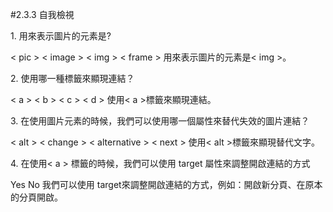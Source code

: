 #2.3.3 自我檢視


<quiz>
    <question multiple>
        <p>1. 用來表示圖片的元素是?</p>
        <answer>&lt; pic &gt;</answer>
        <answer>&lt; image &gt;</answer>
        <answer correct>&lt; img &gt;</answer>
        <answer>&lt; frame &gt;</answer>
        <explanation>用來表示圖片的元素是&lt; img &gt;。</explanation>
    </question>
    <question multiple>
        <p>2. 使用哪一種標籤來顯現連結？</p>
        <answer correct>&lt; a &gt;</answer>
        <answer>&lt; b &gt;</answer>
        <answer>&lt; c &gt;</answer>
        <answer>&lt; d &gt;</answer>
        <explanation>使用&lt; a &gt;標籤來顯現連結。</explanation>
    </question>
    <question multiple>
        <p>3. 在使用圖片元素的時候，我們可以使用哪一個屬性來替代失效的圖片連結？</p>
        <answer correct>&lt; alt &gt;</answer>
        <answer>&lt; change &gt;</answer>
        <answer>&lt; alternative &gt;</answer>
        <answer>&lt; next &gt;</answer>
        <explanation>使用&lt; alt &gt;標籤來顯現替代文字。</explanation>
    </question>
    <question>
        <p>4. 在使用&lt; a &gt; 標籤的時候，我們可以使用 target 屬性來調整開啟連結的方式</p>
        <answer correct>Yes</answer>
        <answer>No</answer>
        <explanation>我們可以使用 target來調整開啟連結的方式，例如：開啟新分頁、在原本的分頁開啟。</explanation>
    </question>
</quiz>
